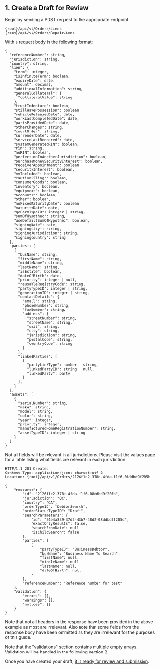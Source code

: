 ## 1. Create a Draft for Review

Begin by sending a POST request to the appropriate endpoint

```
{root}/api/v1/Orders/Liens
{root}/api/v1/Orders/RepairLiens
```

With a request body in the following format:

```
{
  "referenceNumber": string,
  "jurisdiction": string,
  "country": string,
  "lien": {
    "term": integer,
    "isInfiniteTerm": boolean,
    "expiryDate": date,
    "amount": decimal,
    "additionalInformation": string,
    "generalCollateral": {
      "collateralValue": string
    },
    "trustIndenture": boolean,
    "stillHavePossession": boolean,
    "vehicleReleasedDate": date,
    "workLastCompletedDate": date,
    "partsProvidedDate": date,
    "otherChanges": string,
    "courtOrder": string,
    "surrenderDate": date,
    "serviceLastRendered": date,
    "systemGeneratedRIN": boolean,
    "rin": string,
    "noRIN": boolean,
    "perfectionInAnotherJurisdiction": boolean,
    "purchaseMoneySecurityInterest": boolean,
    "receiverAppointment": boolean,
    "securityInterest": boolean,
    "mvIncluded": boolean,
    "cautionFiling": boolean,
    "consumerGoods": boolean,
    "inventory": boolean,
    "equipment": boolean,
    "accounts": boolean,
    "other": boolean,
    "noFixedMaturityDate": boolean,
    "maturityDate": date,
    "qcFormTypeID": integer | string,
    "sumOfHypothec": string,
    "useDefaultSumOfHypothec": boolean,
    "signingDate": date,
    "signingCity": string,
    "signingJurisdiction": string,
    "signingCountry": string
  },
  "parties": [
    {
      "busName": string,
      "firstName": string,
      "middleName": string,
      "lastName": string,
      "isEstate": boolean,
      "dateOfBirth": date,
      "priority": integer | null,
      "reusableRegistryCode": string,
      "partyTypeID": integer | string,
      "generationID": integer | string,
      "contactDetails": {
        "email": string,
        "phoneNumber": string,
        "faxNumber": string,
        "address": {
          "streetNumber": string,
          "streetName": string,
          "unit": string,
          "city": string,
          "jurisdiction": string,
          "postalCode": string,
          "countryCode": string
        }
      },
      "linkedParties": [
        {
          "partyLinkType": number | string,
          "linkedPartyID": string | null,
          "linkedParty": party
        }
      ],
    }
  ],
  "assets": [
    {
      "serialNumber": string,
      "make": string,
      "model": string,
      "color": string,
      "year": integer,
      "priority": integer,
      "manufacturedHomeRegistrationNumber": string,
      "assetTypeID": integer | string
    }
  ]
}
```

Not all fields will be relevant in all jurisdictions. Please visit the values page for a table listing what fields are relevant in each jurisdiction.

```
HTTP/1.1 201 Created
Content-Type: application/json; charset=utf-8
Location: {root}/api/v1/Orders/2126f1c2-378e-4fda-f1f6-08ddbd9f205b

{
    "resource": {
        "id": "2126f1c2-378e-4fda-f1f6-08ddbd9f205b",
        "jurisdiction": "QC",
        "country": "CA",
        "orderTypeID": "DebtorSearch",
        "orderStatusTypeID": "Draft",
        "searchParameters": {
            "id": "54e4a839-37d2-48b7-48d2-08ddbd9f205d",
            "exactOnlyResults": false,
            "searchFromDate": null,
            "isChildSearch": false
        },
        "parties": [
            {
                "partyTypeID": "BusinessDebtor",
                "busName": "Business Name To Search",
                "firstName": null,
                "middleName": null,
                "lastName": null,
                "dateOfBirth": null
            }
        ],
        "referenceNumber": "Reference number for test"
    },
    "validation": {
        "errors": [],
        "warnings": [],
        "notices": []
    }
}
```

Note that not all headers in the response have been provided in the above example as most are irrelevant. Also note that some fields from the response body have been ommitted as they are irrelevant for the purposes of this guide.

Note that the "validations" section contains multiple empty arrays. Validation will be handled in the following section 2.

Once you have created your draft, [it is ready for review and submission](https://github.com/Reg-Hub/API/blob/main/PPSA%20Searches/2.%20Correct%20Any%20Validation%20Issues.md).
